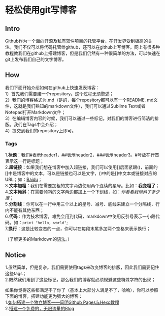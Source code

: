 # 轻松使用git写博客
## Intro
Github作为一个面向开源及私有软件项目的托管平台，在开发界受到极高的关注。我们不仅可以将代码托管给github，还可以在github上写博客。网上有很多种教程教我们在github上搭建博客，但是我们仍然有一种很简单的方法，可以快速在git上发布我们自己的文字博客。

## How
我们下面开始介绍如何在github上快速发表博客：  
1）首先我们需要建一个repository，这个过程无须赘述；  
2）我们的博客格式为.md（是的，每个repository都可以有一个README.  md文件，这就是我们熟知的markdown文件），我们可以通过Sublime Text或者Notepad打开Markdown文件；  
3）在编辑博客内容的时候，我们可以通过一些标记，对我们的博客进行简洁的排版。我们在Tags中会介绍；  
4）提交到我们的repository上即可。

### Tags
1.**标题**：我们#表示header1，##表示header2，###表示header3。#号放在行首表示这一行是标题；  
2.**超链接**：如果我们想在博客中加入超链接，我们可以使用[]后面紧跟()，前面的[]中是博客中的文本，可以是链接也可以是文字，()中的是[]中文本或链接对应的URL；如：[Baidu](http://www.baidu.com)；  
3.**文本加粗**：我们在需要加粗的文字两边使用两个连续的星号。比如：**我变粗了**；  
4.**文本倾斜**：在需要倾斜的文字两边都加上一个下划线，如：_你看看我倾斜了多少度_；  
5.**分割线**：你可以在一行中用三个以上的星号、减号、底线来建立一个分隔线，行内不能有其他东西；  
6.**代码**：作为技术博客，难免会用到代码，markdown中使用反引号表示一小段代码。如：`print "hello, world"`;  
7.**换行**：这是比较变态的一点，你可以在每段末尾多加两个空格来表示换行；  

（了解更多的Markdown的[语法](http://wowubuntu.com/markdown/)。）

## Notice
1.虽然简单，但是复杂。我们需要使用tags来改变博客的排版，因此我们需要记住这些tags；  
2.既然我们用到了这些标记，那么我们的博客就必须规避这些特殊字符的出现；  

如果你觉得这些都满足不了你了（基本上大部分人满足不了，哈哈），你可以参照下面的博客，搭建功能更为强大的博客：  
1.[如何搭建一个独立博客——简明Github Pages与Hexo教程](http://cnfeat.com/2014/05/10/2014-05-11-how-to-build-a-blog/)  
2.[搭建一个免费的，无限流量的Blog](http://www.ruanyifeng.com/blog/2012/08/blogging_with_jekyll.html)
